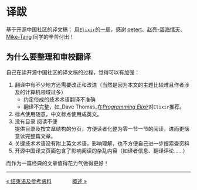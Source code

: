 译跋
======================

基于开源中国社区的译文稿： [用`Elixir`的一周](https://www.oschina.net/translate/a-week-with-elixir)，感谢 [petert](https://my.oschina.net/u/1422355)、[赵亮-碧海情天](https://my.oschina.net/theforever)、[Mike-Tang](https://my.oschina.net/u/566470) 同学的辛苦付出！

为什么要整理和审校翻译
--------------------------

自己在读开源中国社区的译文稿的过程，觉得可以有加强：

1. 翻译中有不少地方还需要改正和改进（当然是因为本文的主题比较难且作者涉及的计算机领域过多）
    - 约定俗成的技术术语翻译不准确
    - 翻译不完整，如_Dave Thomas_在[_Programming Elixir_](http://pragprog.com/book/elixir/programming-elixir)对`Elixir`推荐。
1. 标点使用随意，中文标点使用成英文。
1. 没有目录 阅读不便  
    提供目录及按文章结构的分页，方便读者化整为零一节一节的阅读，进而更惬意读完整篇文章。
1. 关键技术术语没有附上英文术语，影响理解，也不方便自己进一步搜索查资料
1. 开源中国译文页面包含了影响阅读的杂乱内容（如译者信息、翻译评论……）

而作为一篇经典的文章值得花力气做得更好！

-----------------

[« 结束语及参考资料](the-end.md)　　　　[概述 »](README.md)
